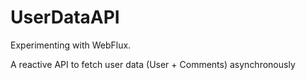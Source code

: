 # UserDataAPI

Experimenting with WebFlux.

A reactive API to fetch user data (User + Comments) asynchronously
